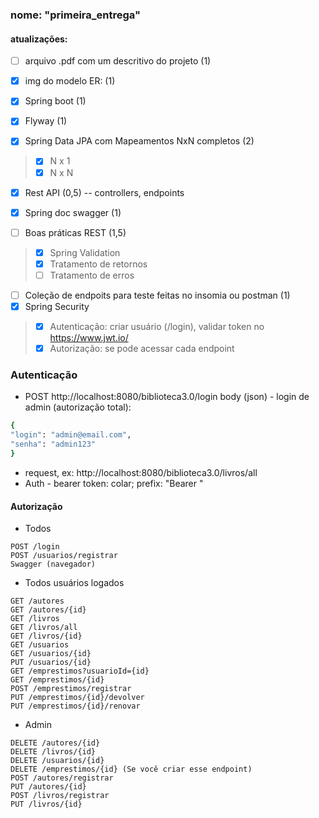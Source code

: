 ### nome: "primeira_entrega"
#### atualizações:

- [ ] arquivo .pdf com um descritivo do projeto (1)

- [x] img do modelo ER: (1)

- [x] Spring boot (1)

- [x] Flyway (1)

- [x] Spring Data JPA com Mapeamentos NxN completos (2) 
> - [x] N x 1
> - [x] N x N

- [x] Rest API (0,5) -- controllers, endpoints

- [x] Spring doc swagger (1)

- [ ] Boas práticas REST (1,5)

> - [x] Spring Validation
> - [x] Tratamento de retornos
> - [ ] Tratamento de erros

- [ ] Coleção de endpoits para teste feitas no insomia ou postman (1)
- [x] Spring Security
> - [x] Autenticação: criar usuário (/login), validar token no https://www.jwt.io/
> - [x] Autorização: se pode acessar cada endpoint


### Autenticação 
- POST http://localhost:8080/biblioteca3.0/login body (json) - login de admin (autorização total):
```bash 
{
"login": "admin@email.com",
"senha": "admin123"
} 
```
- request, ex: http://localhost:8080/biblioteca3.0/livros/all
- Auth - bearer token: colar; prefix: "Bearer "

#### Autorização
- Todos
```
POST /login
POST /usuarios/registrar
Swagger (navegador)
```
- Todos usuários logados
```
GET /autores
GET /autores/{id}
GET /livros
GET /livros/all
GET /livros/{id}
GET /usuarios
GET /usuarios/{id}
PUT /usuarios/{id} 
GET /emprestimos?usuarioId={id}
GET /emprestimos/{id}
POST /emprestimos/registrar
PUT /emprestimos/{id}/devolver
PUT /emprestimos/{id}/renovar
```
- Admin 
``` 
DELETE /autores/{id}
DELETE /livros/{id}
DELETE /usuarios/{id}
DELETE /emprestimos/{id} (Se você criar esse endpoint)
POST /autores/registrar
PUT /autores/{id}
POST /livros/registrar
PUT /livros/{id}
```